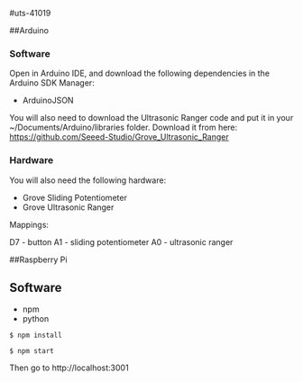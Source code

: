 #uts-41019

##Arduino

### Software
Open in Arduino IDE, and download the following dependencies in the Arduino SDK Manager:

- ArduinoJSON 

You will also need to download the Ultrasonic Ranger code and put it in your ~/Documents/Arduino/libraries folder. Download it from here: https://github.com/Seeed-Studio/Grove_Ultrasonic_Ranger

### Hardware
You will also need the following hardware:
- Grove Sliding Potentiometer
- Grove Ultrasonic Ranger


Mappings:

D7 - button
A1 - sliding potentiometer
A0 - ultrasonic ranger


##Raspberry Pi

## Software
- npm
- python

```
$ npm install

$ npm start

```

Then go to http://localhost:3001
